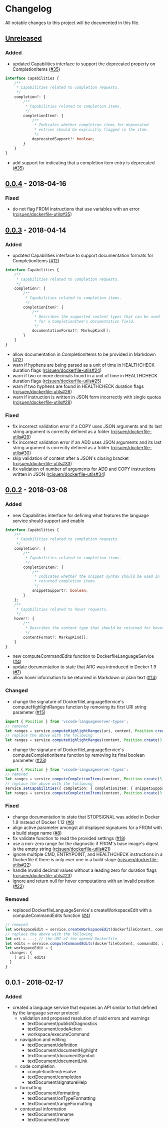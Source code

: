 # Changelog
All notable changes to this project will be documented in this file.

## [Unreleased]
### Added
- updated Capabilities interface to support the deprecated property on CompletionItems ([#35](https://github.com/rcjsuen/dockerfile-language-service/issues/35))
```TypeScript
interface Capabilities {
    /**
     * Capabilities related to completion requests.
     */
    completion?: {
        /**
         * Capabilities related to completion items.
         */
        completionItem?: {
            /**
             * Indicates whether completion items for deprecated
             * entries should be explicitly flagged in the item.
             */
            deprecatedSupport?: boolean;
        }
    }
}
```
- add support for indicating that a completion item entry is deprecated ([#35](https://github.com/rcjsuen/dockerfile-language-service/issues/35))

## [0.0.4] - 2018-04-16
### Fixed
- do not flag FROM instructions that use variables with an error ([rcjsuen/dockerfile-utils#35](https://github.com/rcjsuen/dockerfile-utils/issues/35))

## [0.0.3] - 2018-04-14
### Added
- updated Capabilities interface to support documentation formats for CompletionItems ([#12](https://github.com/rcjsuen/dockerfile-language-service/issues/12))
```TypeScript
interface Capabilities {
    /**
     * Capabilities related to completion requests.
     */
    completion?: {
        /**
         * Capabilities related to completion items.
         */
        completionItem?: {
            /**
             * Describes the supported content types that can be used
             * for a CompletionItem's documentation field.
             */
            documentationFormat?: MarkupKind[];
        }
    }
}
```
- allow documentation in CompletionItems to be provided in Markdown ([#12](https://github.com/rcjsuen/dockerfile-language-service/issues/12))
- warn if hyphens are being parsed as a unit of time in HEALTHCHECK duration flags ([rcjsuen/dockerfile-utils#24](https://github.com/rcjsuen/dockerfile-utils/issues/24))
- warn if two or more decimals found in a unit of time in HEALTHCHECK duration flags ([rcjsuen/dockerfile-utils#25](https://github.com/rcjsuen/dockerfile-utils/issues/25))
- warn if two hyphens are found in HEALTHCHECK duration flags ([rcjsuen/dockerfile-utils#26](https://github.com/rcjsuen/dockerfile-utils/issues/26))
- warn if instruction is written in JSON form incorrectly with single quotes ([rcjsuen/dockerfile-utils#28](https://github.com/rcjsuen/dockerfile-utils/issues/28))

### Fixed
- fix incorrect validation error if a COPY uses JSON arguments and its last string argument is correctly defined as a folder ([rcjsuen/dockerfile-utils#29](https://github.com/rcjsuen/dockerfile-utils/issues/29))
- fix incorrect validation error if an ADD uses JSON arguments and its last string argument is correctly defined as a folder ([rcjsuen/dockerfile-utils#30](https://github.com/rcjsuen/dockerfile-utils/issues/30))
- skip validation of content after a JSON's closing bracket ([rcjsuen/dockerfile-utils#33](https://github.com/rcjsuen/dockerfile-utils/issues/33))
- fix validation of number of arguments for ADD and COPY instructions written in JSON ([rcjsuen/dockerfile-utils#34](https://github.com/rcjsuen/dockerfile-utils/issues/34))

## [0.0.2] - 2018-03-08
### Added
- new Capabilities interface for defining what features the language service should support and enable
```TypeScript
interface Capabilities {
    /**
     * Capabilities related to completion requests.
     */
    completion?: {
        /**
         * Capabilities related to completion items.
         */
        completionItem?: {
            /**
             * Indicates whether the snippet syntax should be used in
             * returned completion items.
             */
            snippetSupport?: boolean;
        }
    };
    /**
     * Capabilities related to hover requests.
     */
    hover?: {
        /**
         * Describes the content type that should be returned for hovers.
         */
        contentFormat?: MarkupKind[];
    }
}
```
- new computeCommandEdits function to DockerfileLanguageService ([#4](https://github.com/rcjsuen/dockerfile-language-service/issues/4))
- update documentation to state that ARG was introduced in Docker 1.9 ([#7](https://github.com/rcjsuen/dockerfile-language-service/issues/7))
- allow hover information to be returned in Markdown or plain text ([#14](https://github.com/rcjsuen/dockerfile-language-service/issues/14))

### Changed
- change the signature of DockerfileLanguageService's computeHighlightRanges function by removing its first URI string parameter ([#15](https://github.com/rcjsuen/dockerfile-language-service/issues/15))
```TypeScript
import { Position } from 'vscode-languageserver-types';
// removed
let ranges = service.computeHighlightRanges(uri, content, Position.create(3, 1));
// replace the above with the following
let ranges = service.computeHighlightRanges(content, Position.create(3, 1));
```
- change the signature of DockerfileLanguageService's computeCompletionItems function by removing its final boolean parameter ([#23](https://github.com/rcjsuen/dockerfile-language-service/issues/23))
```TypeScript
import { Position } from 'vscode-languageserver-types';
// removed
let ranges = service.computeCompletionItems(content, Position.create(3, 1), true);
// replace the above with the following
service.setCapabilities({ completion: { completionItem: { snippetSupport: true } } });
let ranges = service.computeCompletionItems(content, Position.create(3, 1));
```

### Fixed
- change documentation to state that STOPSIGNAL was added in Docker 1.9 instead of Docker 1.12 ([#6](https://github.com/rcjsuen/dockerfile-language-service/issues/6))
- align active parameter amongst all displayed signatures for a FROM with a build stage name ([#8](https://github.com/rcjsuen/dockerfile-language-service/issues/8))
- fix validate function to read the provided settings ([#18](https://github.com/rcjsuen/dockerfile-language-service/issues/18))
- use a non-zero range for the diagnostic if FROM's base image's digest is the empty string ([rcjsuen/dockerfile-utils#21](https://github.com/rcjsuen/dockerfile-utils/issues/21))
- ignore multiple CMD, ENTRYPOINT, and HEALTHCHECK instructions in a Dockerfile if there is only ever one in a build stage ([rcjsuen/dockerfile-utils#22](https://github.com/rcjsuen/dockerfile-utils/issues/22))
- handle invalid decimal values without a leading zero for duration flags ([rcjsuen/dockerfile-utils#23](https://github.com/rcjsuen/dockerfile-utils/issues/23))
- ignore and return null for hover computations with an invalid position ([#22](https://github.com/rcjsuen/dockerfile-language-service/issues/22))

### Removed
- replaced DockerfileLanguageService's createWorkspaceEdit with a computeCommandEdits function ([#4](https://github.com/rcjsuen/dockerfile-language-service/issues/4))
```TypeScript
// removed
let workspaceEdit = service.createWorkspaceEdit(dockerfileContent, commandId, args);
// replace the above with the following
let uri = ...; // the URI of the opened Dockerfile
let edits = service.computeCommandEdits(dockerfileContent, commandId, args);
let workspaceEdit = {
  changes: {
    [ uri ]: edits
  }
}
```

## 0.0.1 - 2018-02-17
### Added
- created a language service that exposes an API similar to that defined by the language server protocol
  - validation and proposed resolution of said errors and warnings
    - textDocument/publishDiagnostics
    - textDocument/codeAction
    - workspace/executeCommand
  - navigation and editing
    - textDocument/definition
    - textDocument/documentHighlight
    - textDocument/documentSymbol
    - textDocument/documentLink
  - code completion
    - completionItem/resolve
    - textDocument/completion
    - textDocument/signatureHelp
  - formatting
    - textDocument/formatting
    - textDocument/onTypeFormatting
    - textDocument/rangeFormatting
  - contextual information
    - textDocument/rename
    - textDocument/hover

[Unreleased]: https://github.com/rcjsuen/dockerfile-language-service/compare/v0.0.4...HEAD
[0.0.4]: https://github.com/rcjsuen/dockerfile-language-service/compare/v0.0.3...v0.0.4
[0.0.3]: https://github.com/rcjsuen/dockerfile-language-service/compare/v0.0.2...v0.0.3
[0.0.2]: https://github.com/rcjsuen/dockerfile-language-service/compare/v0.0.1...v0.0.2
